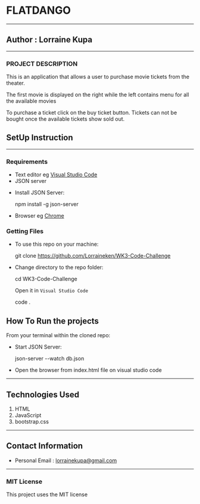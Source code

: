 #  FLATDANGO
*****
## Author : Lorraine Kupa
****
### PROJECT DESCRIPTION

This is an application that allows a user to purchase movie tickets from the theater.

The first movie is displayed on the right while the left contains menu for all the available movies

To purchase a ticket click on the buy ticket button. Tickets can not be bought once the available tickets show sold out.


## SetUp Instruction
****

### Requirements
* Text editor eg [Visual Studio Code](https://code.visualstudio.com/download)
* JSON server 
 - Install JSON Server:
   
   npm install -g json-server


* Browser eg [Chrome](https://www.google.com/chrome/)



### Getting Files
* To use this repo on your machine:
 
    git clone https://github.com/Lorraineken/WK3-Code-Challenge

*  Change directory to the repo folder:
    
    cd WK3-Code-Challenge

   Open it in ``Visual Studio Code``

    code .

## How To Run the projects
From your terminal within the cloned repo:

- Start JSON Server:

  json-server --watch db.json

- Open the browser from index.html file on visual studio code



*****
## Technologies Used
1. HTML
2. JavaScript
3. bootstrap.css
*****
## Contact Information
* Personal Email : lorrainekupa@gmail.com
*****
### MIT License
This project uses the MIT license

